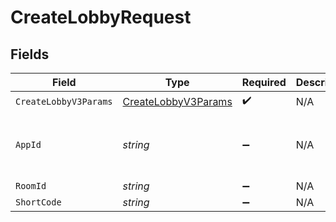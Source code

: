 # CreateLobbyRequest


## Fields

| Field                                                             | Type                                                              | Required                                                          | Description                                                       | Example                                                           |
| ----------------------------------------------------------------- | ----------------------------------------------------------------- | ----------------------------------------------------------------- | ----------------------------------------------------------------- | ----------------------------------------------------------------- |
| `CreateLobbyV3Params`                                             | [CreateLobbyV3Params](../../Models/Shared/CreateLobbyV3Params.md) | :heavy_check_mark:                                                | N/A                                                               |                                                                   |
| `AppId`                                                           | *string*                                                          | :heavy_minus_sign:                                                | N/A                                                               | app-af469a92-5b45-4565-b3c4-b79878de67d2                          |
| `RoomId`                                                          | *string*                                                          | :heavy_minus_sign:                                                | N/A                                                               | 2swovpy1fnunu                                                     |
| `ShortCode`                                                       | *string*                                                          | :heavy_minus_sign:                                                | N/A                                                               | LFG4                                                              |